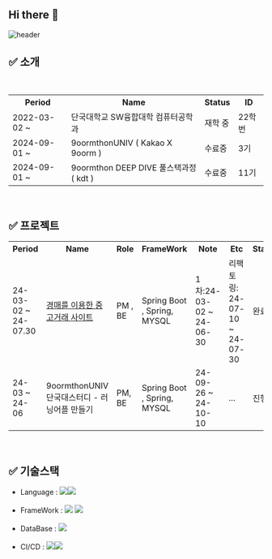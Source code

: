 ## Hi there 👋
![header](https://capsule-render.vercel.app/api?type=waving&color=0:FFC1C1,100:FFB6B6&height=200&section=footer&text=Juice's_GitHub📡&fontSize=60&fontAlignY=50&textBg=false&fontColor=FBEFEF&animation=scaleIn)


## :white_check_mark: 소개
<div align="center"><br>
<table>
  <tr>
    <th>Period</th>
    <th>Name</th>
    <th>Status</th>
    <th>ID</th>
  </tr>
  <tr>
    <td>2022-03-02 ~ </td>
    <td>단국대학교 SW융합대학 컴퓨터공학과 </td>
    <td>재학 중</td>
    <td>22학번</td>
  </tr>
  <tr>
    <td>2024-09-01 ~</td>
    <td>9oormthonUNIV ( Kakao X 9oorm ) </td>
    <td>수료중</td></td>
    <td>3기</td>
  </tr>
  <tr>
    <td>2024-09-01 ~</td>
    <td>9oormthon DEEP DIVE 풀스택과정 ( kdt )</td>
    <td>수료중</td></td>
    <td>11기</td>
  </tr>

</table>
</div>
<br>

## :white_check_mark: 프로젝트
<div align="center">
<table>
  <tr>
    <th>Period</th>
    <th>Name</th>
    <th>Role</th>
    <th>FrameWork</th>
    <th>Note</th>
    <th>Etc</th>
    <th>Status</th>
  </tr>
  <tr>
    <td>24-03-02 ~ 24-07.30</td>
    <td><a href="https://github.com/KangWooJu/DomProject_Final">경매를 이용한 중고거래 사이트</a></td>
    <td>PM , BE</td>
    <td>Spring Boot , Spring, MYSQL </td>
    <td>1차:24-03-02 ~ 24-06-30</td>
    <td>리팩토링: 24-07-10 ~ 24-07-30</td>
    <td>완료</td>
   
  </tr>
  <tr>
    <td>24-03 ~ 24-06</td>
    <td><a href="https://github.com/9oormthonDKU/Backend"></a>9oormthonUNIV 단국대스터디 - 러닝어플 만들기</td>
    <td>PM, BE</td>
    <td>Spring Boot , Spring, MYSQL </td>
    <td>24-09-26 ~ 24-10-10</td>
    <td>...</td>
    <td>진행중</td>
  </tr>
</table>
</div>
<br>

## :white_check_mark: 기술스택 
- Language : <img src="https://img.shields.io/badge/java-007396?style=flat-square&logo=java&logoColor=white"/><img src="https://img.shields.io/badge/C-A8B9CC?style=flat-square&logo=C&logoColor=white"/><br><br>
- FrameWork : <img src="https://img.shields.io/badge/springboot-6DB33F?style=for-the-badge&logo=springboot&logoColor=white"/> <img src="https://img.shields.io/badge/spring-6DB33F?style=for-the-badge&logo=spring&logoColor=white"/><br><br>
- DataBase : <img src="https://img.shields.io/badge/mysql-4479A1?style=for-the-badge&logo=mysql&logoColor=white"><br><br>
- CI/CD : <img src="https://img.shields.io/badge/GitHub-181717?style=flat-square&logo=GitHub&logoColor=white"/><img src="https://img.shields.io/badge/Git-F05032?style=flat-square&logo=git&logoColor=white"/>


